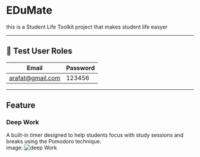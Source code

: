 # EDuMate

this is a Student Life Toolkit project that makes student life easyer

---
## 👥 Test User Roles

 Email                    | Password |
--------------------------|----------|
 arafat@gmail.com         | 123456   |
---

## Feature 

### Deep Work  
A built-in timer designed to help students focus with study sessions and breaks using the Pomodoro technique.  
image:
![deep Work](https://res.cloudinary.com/dlrktntvb/image/upload/v1756959050/screencapture-stu-tool-fr-vercel-app-timer-2025-09-04-10_07_27_uhpryq.png)
